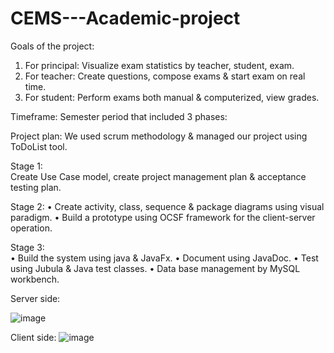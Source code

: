 # CEMS---Academic-project
Goals of the project:
1. For principal: Visualize exam statistics by teacher, student, exam.
2. For teacher: Create questions, compose exams & start exam on real time.
3. For student: Perform exams both manual & computerized, view grades.

Timeframe: 
Semester period that included 3 phases:

Project plan:
We used scrum methodology & managed our project using ToDoList tool.

Stage 1:	
Create Use Case model, create project management plan & acceptance testing plan. 

Stage 2:
•	Create activity, class, sequence & package diagrams using visual paradigm.
•	Build a prototype using OCSF framework for the client-server operation.

Stage 3:	
•	Build the system using java & JavaFx.
•	Document using JavaDoc.
•	Test using Jubula & Java test classes.
•	Data base management by MySQL workbench.

Server side:

![image](https://user-images.githubusercontent.com/55157743/187426555-27defa29-0f0c-4f57-8b3a-8fe1082696e2.png)

Client side:
![image](https://user-images.githubusercontent.com/55157743/187426667-59ddcb28-975a-464c-b879-f2141bb14c07.png)
